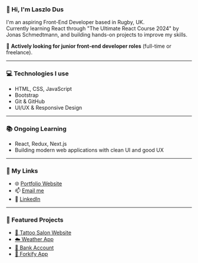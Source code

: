 ### 👋 Hi, I'm Laszlo Dus

I'm an aspiring Front-End Developer based in Rugby, UK.  
Currently learning React through "The Ultimate React Course 2024" by Jonas Schmedtmann, and building hands-on projects to improve my skills.

💼 **Actively looking for junior front-end developer roles** (full-time or freelance). 

---

### 💻 Technologies I use
- HTML, CSS, JavaScript
- Bootstrap
- Git & GitHub
- UI/UX & Responsive Design

---

### 📚 Ongoing Learning
- React, Redux, Next.js
- Building modern web applications with clean UI and good UX

---

### 🔗 My Links
- 🌐 [Portfolio Website](https://portfolio-laszlodus.netlify.app)
- 📫 [Email me](mailto:79lgg4@gmail.com)
- 💼 [LinkedIn](https://www.linkedin.com/in/laszlo-dus-6b625035b/)

---

### 📂 Featured Projects
- [💉 Tattoo Salon Website](https://github.com/laszlodus/tothepointtattoos)
- [☁️ Weather App](https://github.com/laszlodus/weather-app-public)
- [🏦 Bank Account](https://github.com/laszlodus/bank_account)
- [🍝 Forkify App](https://github.com/laszlodus/forkify-project)

